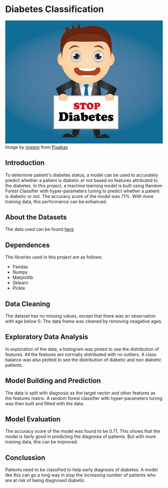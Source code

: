 # Diabetes Classification

![stop_diabetes](diabetes-1270350_1280.jpg)
Image by <a href="https://pixabay.com/users/nneem-1611501/?utm_source=link-attribution&utm_medium=referral&utm_campaign=image&utm_content=1270350">nneem</a> from <a href="https://pixabay.com//?utm_source=link-attribution&utm_medium=referral&utm_campaign=image&utm_content=1270350">Pixabay</a>

## Introduction

To determine patient's diabetes status, a model can be used to accurately predict whether a patient is diabetic or not based on features attributed to the diabetes. In this project, a machine learning model is built using Random Forest Classifier with hyper-parameters tuning to predict whether a patient is diabetic or not. The accuracy score of the model was 71%. With more training data, this performance can be enhanced.

## About the Datasets

The data used can be found [here](https://www.kaggle.com/)

## Dependences

The libraries used in this project are as follows:
* Pandas
* Numpy
* Matplotlib
* Sklearn
* Pickle

## Data Cleaning

The dataset has no missing values, except that there was an observation with age below 0. The data frame was cleaned by removing neagative ages.

## Exploratory Data Analysis

In exploration of the data, a histogram was ploted to see the distribution of features. All the features are normally distributed with no outliers. A class balance was also plotted to see the distribution of diabetic and non diabetic patients. 

## Model Building and Prediction

The data is split with diagnosis as the target vector and other features as the features matrix. A random forest classifier with hyper-parameters tuning was then built and fitted with the data.

## Model Evaluation

The accuracy score of the model was found to be 0.71. This shows that the model is fairly good in predicting the diagnosis of patients. But with more training data, this can be improved.

## Conclussion

Patients need to be classified to help early diagnosis of diabetes. A model like this can go a long way in stop the increasing number of patients who are at risk of being diagnosed diabetic.